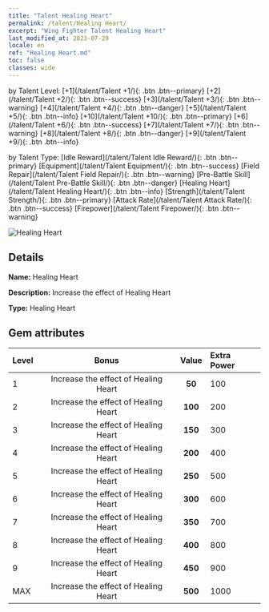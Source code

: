 ```yaml
---
title: "Talent Healing Heart"
permalink: /talent/Healing Heart/
excerpt: "Wing Fighter Talent Healing Heart"
last_modified_at: 2023-07-29
locale: en
ref: "Healing Heart.md"
toc: false
classes: wide
---
```




  by Talent Level:  [+1](/talent/Talent +1/){: .btn .btn--primary}   [+2](/talent/Talent +2/){: .btn .btn--success}   [+3](/talent/Talent +3/){: .btn .btn--warning}   [+4](/talent/Talent +4/){: .btn .btn--danger}   [+5](/talent/Talent +5/){: .btn .btn--info}   [+10](/talent/Talent +10/){: .btn .btn--primary}   [+6](/talent/Talent +6/){: .btn .btn--success}   [+7](/talent/Talent +7/){: .btn .btn--warning}   [+8](/talent/Talent +8/){: .btn .btn--danger}   [+9](/talent/Talent +9/){: .btn .btn--info} 

  by Talent Type:  [Idle Reward](/talent/Talent Idle Reward/){: .btn .btn--primary}   [Equipment](/talent/Talent Equipment/){: .btn .btn--success}   [Field Repair](/talent/Talent Field Repair/){: .btn .btn--warning}   [Pre-Battle Skill](/talent/Talent Pre-Battle Skill/){: .btn .btn--danger}   [Healing Heart](/talent/Talent Healing Heart/){: .btn .btn--info}   [Strength](/talent/Talent Strength/){: .btn .btn--primary}   [Attack Rate](/talent/Talent Attack Rate/){: .btn .btn--success}   [Firepower](/talent/Talent Firepower/){: .btn .btn--warning} 

 ![Healing Heart](/images/talent/Talent_7.png)

## Details

 **Name:** Healing Heart 

 **Description:** Increase the effect of Healing Heart 

 **Type:** Healing Heart 

## Gem attributes

  |  Level |     Bonus     |   Value   | Extra Power |
  |:-------|:-------------:|:---------:|:---------|
  | 1  | Increase the effect of Healing Heart  | **50**  | 100 |
  | 2  | Increase the effect of Healing Heart  | **100**  | 200 |
  | 3  | Increase the effect of Healing Heart  | **150**  | 300 |
  | 4  | Increase the effect of Healing Heart  | **200**  | 400 |
  | 5  | Increase the effect of Healing Heart  | **250**  | 500 |
  | 6  | Increase the effect of Healing Heart  | **300**  | 600 |
  | 7  | Increase the effect of Healing Heart  | **350**  | 700 |
  | 8  | Increase the effect of Healing Heart  | **400**  | 800 |
  | 9  | Increase the effect of Healing Heart  | **450**  | 900 |
  | MAX  | Increase the effect of Healing Heart  | **500**  | 1000 |

